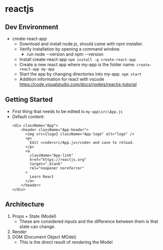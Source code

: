 # reactjs

## Dev Environment
* create-react-app
    * Download and install node.js, should come with npm installer.
    * Verify installation by opening a command window.
        * run node --version and npm --version
    * Install create-react-app
        `npm install -g create-react-app`
    * Create a new react app where my-app is the folder name.
        `create-react-app my-app`
    * Start the app by changing directories into my-app.
        `npm start`
    * Addition information for react with vscode
        https://code.visualstudio.com/docs/nodejs/reactjs-tutorial

## Getting Started
* First thing that needs to be edited is
    `my-app\src\App.js`
* Default content:
    ```
    <div className="App">
        <header className="App-header">
          <img src={logo} className="App-logo" alt="logo" />
          <p>
            Edit <code>src/App.js</code> and save to reload.
          </p>
          <a
            className="App-link"
            href="https://reactjs.org"
            target="_blank"
            rel="noopener noreferrer"
          >
            Learn React
          </a>
        </header>
    </div>
    ```
## Architecture
1. Props + State (Model)
    * These are considered inputs and the difference between them is that state can change. 
2. Render
3. DOM (Document Object MOdel)
    * This is the direct result of rendering the Model